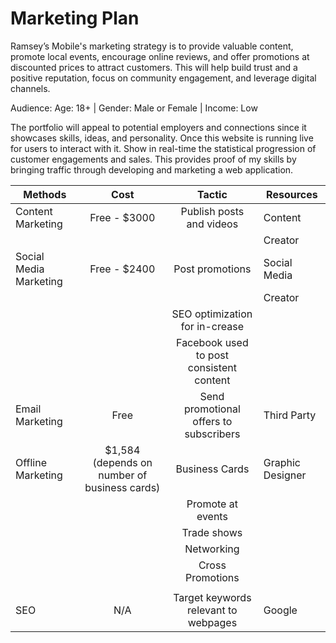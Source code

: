# Marketing Plan

Ramsey’s Mobile's marketing strategy is to provide valuable content, promote local events, encourage online reviews, and offer promotions at discounted prices to attract customers. This will help build trust and a positive reputation, focus on community engagement, and leverage digital channels.

Audience: Age: 18+ | Gender: Male or Female | Income: Low

The portfolio will appeal to potential employers and connections since it showcases skills, ideas, and personality. Once this website is running live for users to interact with it. Show in real-time the statistical progression of customer engagements and sales. This provides proof of my skills by bringing traffic through developing and marketing a web application.

| Methods                |                     Cost                     |                  Tactic                  | Resources        |
| ---------------------- | :------------------------------------------: | :--------------------------------------: | ---------------- |
| Content Marketing      |                 Free - $3000                 |         Publish posts and videos         | Content          |
|                        |                                              |                                          | Creator          |
| Social Media Marketing |                 Free - $2400                 |             Post promotions              | Social Media     |
|                        |                                              |                                          | Creator          |
|                        |                                              |      SEO optimization for in-crease      |                  |
|                        |                                              | Facebook used to post consistent content |                  |
| Email Marketing        |                     Free                     |  Send promotional offers to subscribers  | Third Party      |
| Offline Marketing      | $1,584 (depends on number of business cards) |              Business Cards              | Graphic Designer |
|                        |                                              |            Promote at events             |                  |
|                        |                                              |               Trade shows                |                  |
|                        |                                              |                Networking                |                  |
|                        |                                              |             Cross Promotions             |                  |
|                        |                                              |                                          |                  |
| SEO                    |                     N/A                      |   Target keywords relevant to webpages   | Google           |
